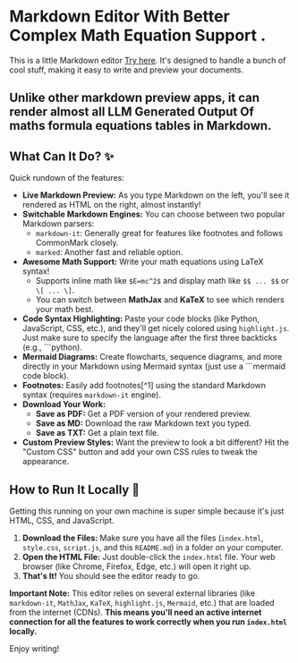 # Markdown Editor With Better Complex Math Equation Support .

This is a little Markdown editor [Try here](https://nav9v.github.io/online-markdown-editor). It's designed to handle a bunch of cool stuff, making it easy to write and preview your documents.



## Unlike other markdown preview apps, it can render almost all LLM Generated Output Of maths formula equations tables in Markdown.

## What Can It Do? ✨

Quick rundown of the features:

*   **Live Markdown Preview:** As you type Markdown on the left, you'll see it rendered as HTML on the right, almost instantly!
*   **Switchable Markdown Engines:** You can choose between two popular Markdown parsers:
    *   `markdown-it`: Generally great for features like footnotes and follows CommonMark closely.
    *   `marked`: Another fast and reliable option.
*   **Awesome Math Support:** Write your math equations using LaTeX syntax!
    *   Supports inline math like `$E=mc^2$` and display math like `$$ ... $$` or `\[ ... \]`.
    *   You can switch between **MathJax** and **KaTeX** to see which renders your math best.
*   **Code Syntax Highlighting:** Paste your code blocks (like Python, JavaScript, CSS, etc.), and they'll get nicely colored using `highlight.js`. Just make sure to specify the language after the first three backticks (e.g., ```python).
*   **Mermaid Diagrams:** Create flowcharts, sequence diagrams, and more directly in your Markdown using Mermaid syntax (just use a ```mermaid code block).
*   **Footnotes:** Easily add footnotes[^1] using the standard Markdown syntax (requires `markdown-it` engine).
*   **Download Your Work:**
    *   **Save as PDF:** Get a PDF version of your rendered preview.
    *   **Save as MD:** Download the raw Markdown text you typed.
    *   **Save as TXT:** Get a plain text file.
*   **Custom Preview Styles:** Want the preview to look a bit different? Hit the "Custom CSS" button and add your own CSS rules to tweak the appearance.


## How to Run It Locally 🚀

Getting this running on your own machine is super simple because it's just HTML, CSS, and JavaScript.

1.  **Download the Files:** Make sure you have all the files (`index.html`, `style.css`, `script.js`, and this `README.md`) in a folder on your computer.
2.  **Open the HTML File:** Just double-click the `index.html` file. Your web browser (like Chrome, Firefox, Edge, etc.) will open it right up.
3.  **That's It!** You should see the editor ready to go.

**Important Note:** This editor relies on several external libraries (like `markdown-it`, `MathJax`, `KaTeX`, `highlight.js`, `Mermaid`, etc.) that are loaded from the internet (CDNs). **This means you'll need an active internet connection for all the features to work correctly when you run `index.html` locally.**

Enjoy writing!
